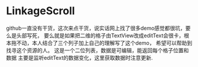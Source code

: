 # LinkageScroll
github一直没有干货，这次来点干货，说实话网上找了很多demo感觉都很坑，要么是头部写死，
要么就是如果把二维的格子由TextView改成editText会很卡，根本拖不动，本人结合了三个列子加上自己的理解写了这个demo，
希望可以帮助到找寻这个资源的人。
这是一个二位列表，数据是可编辑，能返回每个格子位置和数据
主要是监听editText的数据变化，这里获取数据时注意更新.
